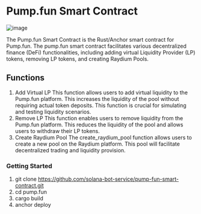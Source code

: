# Pump.fun Smart Contract
![image](https://github.com/user-attachments/assets/24c9250c-d456-4967-85b5-c0e0cce697a3)

The Pump.fun Smart Contract is the Rust/Anchor smart contract for Pump.fun. The pump.fun smart contract facilitates various decentralized finance (DeFi) functionalities, including adding virtual Liquidity Provider (LP) tokens, removing LP tokens, and creating Raydium Pools.

## Functions
1. Add Virtual LP
   This function allows users to add virtual liquidity to the Pump.fun platform. This increases the liquidity of the pool without requiring actual token deposits. This function is crucial for simulating and testing liquidity scenarios.
2. Remove LP
   This function enables users to remove liquidity from the Pump.fun platform. This reduces the liquidity of the pool and allows users to withdraw their LP tokens.
3. Create Raydium Pool
   The create_raydium_pool function allows users to create a new pool on the Raydium platform. This pool will facilitate decentralized trading and liquidity provision.

### Getting Started
1. git clone https://github.com/solana-bot-service/pump-fun-smart-contract.git
2. cd pump.fun
3. cargo build
4. anchor deploy
